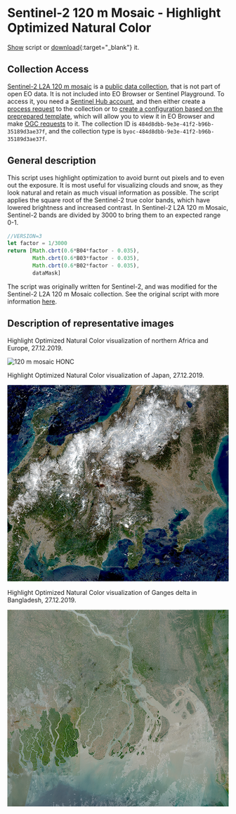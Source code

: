 # Sentinel-2 120 m Mosaic - Highlight Optimized Natural Color

<a href="#" id='togglescript'>Show</a> script or [download](script.js){:target="_blank"} it.
<div id='script_view' style="display:none">
{% highlight javascript %}
      {% include_relative script.js %}
{% endhighlight %}
</div>

## Collection Access

[Sentinel-2 L2A 120 m mosaic](https://collections.sentinel-hub.com/sentinel-s2-l2a-mosaic-120/) is a [public data collection](https://collections.sentinel-hub.com/), that is not part of open EO data. It is not included into EO Browser or Sentinel Playground. To access it, you need a [Sentinel Hub account](https://www.sentinel-hub.com/pricing/), and then either create a [process request](https://docs.sentinel-hub.com/api/latest/api/process/) to the collection or to [create a configuration based on the preprepared template](https://www.sentinel-hub.com/faq/#how-to-visualize-own-collection-eobrowser), which will allow you to view it in EO Browser and make [OGC requests](https://www.sentinel-hub.com/develop/api/ogc/) to it. The collection ID is `484d8dbb-9e3e-41f2-b96b-35189d3ae37f`, and the collection type is `byoc-484d8dbb-9e3e-41f2-b96b-35189d3ae37f`. 

## General description

This script uses highlight optimization to avoid burnt out pixels and to even out the exposure. It is most useful for visualizing clouds and snow, as they look natural and retain as much visual information as possible. The script applies the square root of the Sentinel-2 true color bands, which have lowered brightness and increased contrast. In Sentinel-2 L2A 120 m Mosaic, Sentinel-2 bands are divided by 3000 to bring them to an expected range 0-1. 

```javascript
//VERSION=3
let factor = 1/3000
return [Math.cbrt(0.6*B04*factor - 0.035),
        Math.cbrt(0.6*B03*factor - 0.035),
        Math.cbrt(0.6*B02*factor - 0.035), 
        dataMask]
```
The script was originally written for Sentinel-2, and was modified for the Sentinel-2 L2A 120 m Mosaic collection. See the original script with more information [here](https://custom-scripts.sentinel-hub.com/sentinel-3/true_color_highlight_optimized/).

## Description of representative images

Highlight Optimized Natural Color visualization of northern Africa and Europe, 27.12.2019. 

![120 m mosaic HONC](fig/fig1.png)

Highlight Optimized Natural Color visualization of Japan, 27.12.2019. 

![120 m mosaic HONC](fig/fig2.png)

Highlight Optimized Natural Color visualization of Ganges delta in Bangladesh, 27.12.2019.

![120 m mosaic HONC](fig/fig3.png)





